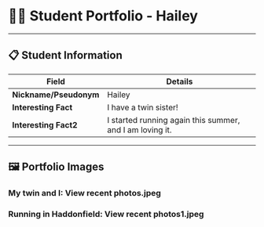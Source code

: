 # 👨‍🎓 Student Portfolio - Hailey

---

## 📋 Student Information

| **Field** | **Details** |
|-----------|-------------|
| **Nickname/Pseudonym** | Hailey |
| **Interesting Fact** | I have a twin sister! |
| **Interesting Fact2** | I started running again this summer, and I am loving it. |

---

## 🖼️ Portfolio Images

### My twin and I: View recent photos.jpeg


### Running in Haddonfield: View recent photos1.jpeg


